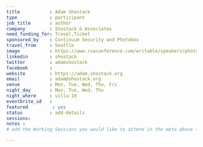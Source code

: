 ```yaml
---
title           : Adam Shostack
type            : participant
job_title       : author
company         : Shostack & Associates
need_funding_for: Travel,Ticket
sponsored_by    : Continuum Security and Photobox
travel_from     : Seattle
image           : https://www.rsaconference.com/writable/speakers/photo/520x520centertop/uiDweRVxSn09uZbdxNdd4E0DqBucVJ.jpg
linkedin        : shostack
twitter         : adamshostack
facebook        :
website         : https://adam.shostack.org
email           : adam@shostack.org
venue           : Mon, Tue, Wed, Thu, Fri
night_day       : Mon, Tue, Wed, Thu
night_where     : villa-10
eventbrite_id   :
featured         : yes
status          : add-details
sessions:
notes :
# add the Working Sessions you would like to attend in the meta above (use the session's title) e.g. sessions (one per line): -Security Playbooks Diagrams -Hackathon Daily Sessions

---
```


<!-- put more details about participant here -->
